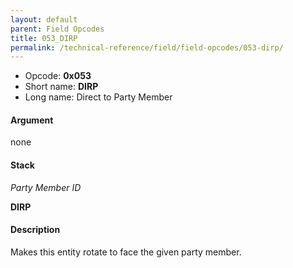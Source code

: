 ```yaml
---
layout: default
parent: Field Opcodes
title: 053_DIRP
permalink: /technical-reference/field/field-opcodes/053-dirp/
---
```


-   Opcode: **0x053**
-   Short name: **DIRP**
-   Long name: Direct to Party Member

#### Argument

none

#### Stack

  
*Party Member ID*

**DIRP**

#### Description

Makes this entity rotate to face the given party member.
